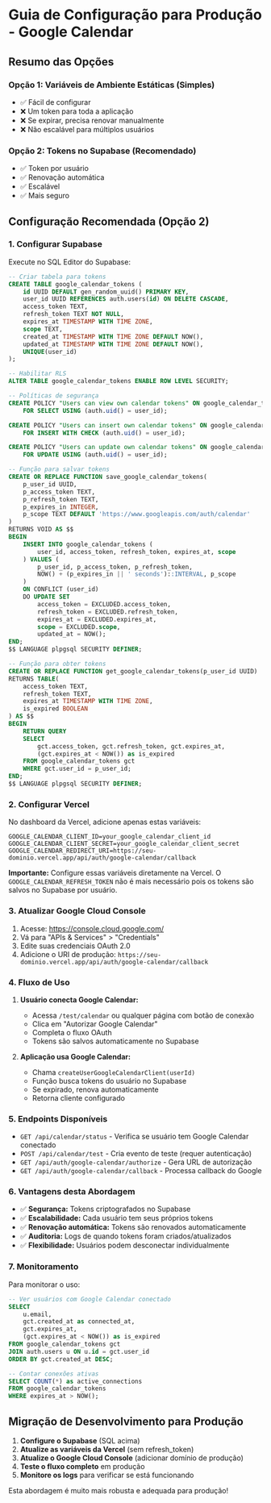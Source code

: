# Guia de Configuração para Produção - Google Calendar

## Resumo das Opções

### Opção 1: Variáveis de Ambiente Estáticas (Simples)
- ✅ Fácil de configurar
- ❌ Um token para toda a aplicação
- ❌ Se expirar, precisa renovar manualmente
- ❌ Não escalável para múltiplos usuários

### Opção 2: Tokens no Supabase (Recomendado)
- ✅ Token por usuário
- ✅ Renovação automática
- ✅ Escalável
- ✅ Mais seguro

## Configuração Recomendada (Opção 2)

### 1. Configurar Supabase

Execute no SQL Editor do Supabase:

```sql
-- Criar tabela para tokens
CREATE TABLE google_calendar_tokens (
    id UUID DEFAULT gen_random_uuid() PRIMARY KEY,
    user_id UUID REFERENCES auth.users(id) ON DELETE CASCADE,
    access_token TEXT,
    refresh_token TEXT NOT NULL,
    expires_at TIMESTAMP WITH TIME ZONE,
    scope TEXT,
    created_at TIMESTAMP WITH TIME ZONE DEFAULT NOW(),
    updated_at TIMESTAMP WITH TIME ZONE DEFAULT NOW(),
    UNIQUE(user_id)
);

-- Habilitar RLS
ALTER TABLE google_calendar_tokens ENABLE ROW LEVEL SECURITY;

-- Políticas de segurança
CREATE POLICY "Users can view own calendar tokens" ON google_calendar_tokens
    FOR SELECT USING (auth.uid() = user_id);

CREATE POLICY "Users can insert own calendar tokens" ON google_calendar_tokens
    FOR INSERT WITH CHECK (auth.uid() = user_id);

CREATE POLICY "Users can update own calendar tokens" ON google_calendar_tokens
    FOR UPDATE USING (auth.uid() = user_id);

-- Função para salvar tokens
CREATE OR REPLACE FUNCTION save_google_calendar_tokens(
    p_user_id UUID,
    p_access_token TEXT,
    p_refresh_token TEXT,
    p_expires_in INTEGER,
    p_scope TEXT DEFAULT 'https://www.googleapis.com/auth/calendar'
)
RETURNS VOID AS $$
BEGIN
    INSERT INTO google_calendar_tokens (
        user_id, access_token, refresh_token, expires_at, scope
    ) VALUES (
        p_user_id, p_access_token, p_refresh_token,
        NOW() + (p_expires_in || ' seconds')::INTERVAL, p_scope
    )
    ON CONFLICT (user_id)
    DO UPDATE SET
        access_token = EXCLUDED.access_token,
        refresh_token = EXCLUDED.refresh_token,
        expires_at = EXCLUDED.expires_at,
        scope = EXCLUDED.scope,
        updated_at = NOW();
END;
$$ LANGUAGE plpgsql SECURITY DEFINER;

-- Função para obter tokens
CREATE OR REPLACE FUNCTION get_google_calendar_tokens(p_user_id UUID)
RETURNS TABLE(
    access_token TEXT,
    refresh_token TEXT,
    expires_at TIMESTAMP WITH TIME ZONE,
    is_expired BOOLEAN
) AS $$
BEGIN
    RETURN QUERY
    SELECT 
        gct.access_token, gct.refresh_token, gct.expires_at,
        (gct.expires_at < NOW()) as is_expired
    FROM google_calendar_tokens gct
    WHERE gct.user_id = p_user_id;
END;
$$ LANGUAGE plpgsql SECURITY DEFINER;
```

### 2. Configurar Vercel

No dashboard da Vercel, adicione apenas estas variáveis:

```
GOOGLE_CALENDAR_CLIENT_ID=your_google_calendar_client_id
GOOGLE_CALENDAR_CLIENT_SECRET=your_google_calendar_client_secret
GOOGLE_CALENDAR_REDIRECT_URI=https://seu-dominio.vercel.app/api/auth/google-calendar/callback
```

**Importante:** Configure essas variáveis diretamente na Vercel. O `GOOGLE_CALENDAR_REFRESH_TOKEN` não é mais necessário pois os tokens são salvos no Supabase por usuário.

### 3. Atualizar Google Cloud Console

1. Acesse: https://console.cloud.google.com/
2. Vá para "APIs & Services" > "Credentials"
3. Edite suas credenciais OAuth 2.0
4. Adicione o URI de produção: `https://seu-dominio.vercel.app/api/auth/google-calendar/callback`

### 4. Fluxo de Uso

1. **Usuário conecta Google Calendar:**
   - Acessa `/test/calendar` ou qualquer página com botão de conexão
   - Clica em "Autorizar Google Calendar"
   - Completa o fluxo OAuth
   - Tokens são salvos automaticamente no Supabase

2. **Aplicação usa Google Calendar:**
   - Chama `createUserGoogleCalendarClient(userId)`
   - Função busca tokens do usuário no Supabase
   - Se expirado, renova automaticamente
   - Retorna cliente configurado

### 5. Endpoints Disponíveis

- `GET /api/calendar/status` - Verifica se usuário tem Google Calendar conectado
- `POST /api/calendar/test` - Cria evento de teste (requer autenticação)
- `GET /api/auth/google-calendar/authorize` - Gera URL de autorização
- `GET /api/auth/google-calendar/callback` - Processa callback do Google

### 6. Vantagens desta Abordagem

- ✅ **Segurança:** Tokens criptografados no Supabase
- ✅ **Escalabilidade:** Cada usuário tem seus próprios tokens
- ✅ **Renovação automática:** Tokens são renovados automaticamente
- ✅ **Auditoria:** Logs de quando tokens foram criados/atualizados
- ✅ **Flexibilidade:** Usuários podem desconectar individualmente

### 7. Monitoramento

Para monitorar o uso:

```sql
-- Ver usuários com Google Calendar conectado
SELECT 
    u.email,
    gct.created_at as connected_at,
    gct.expires_at,
    (gct.expires_at < NOW()) as is_expired
FROM google_calendar_tokens gct
JOIN auth.users u ON u.id = gct.user_id
ORDER BY gct.created_at DESC;

-- Contar conexões ativas
SELECT COUNT(*) as active_connections
FROM google_calendar_tokens
WHERE expires_at > NOW();
```

## Migração de Desenvolvimento para Produção

1. **Configure o Supabase** (SQL acima)
2. **Atualize as variáveis da Vercel** (sem refresh_token)
3. **Atualize o Google Cloud Console** (adicionar domínio de produção)
4. **Teste o fluxo completo** em produção
5. **Monitore os logs** para verificar se está funcionando

Esta abordagem é muito mais robusta e adequada para produção!